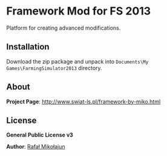 # Framework Mod for FS 2013

Platform for creating advanced modifications.


## Installation

Download the zip package and unpack into `Documents\My Games\FarmingSimulator2013` directory.



## About

**Project Page**: http://www.swiat-ls.pl/framework-by-miko.html


## License

**General Public License v3**

**Author**: [Rafał Mikołajun](http://www.swiat-ls.pl/spolecznosc/3-miko/profile.html)

